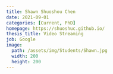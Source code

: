 ```yaml
---
title: Shawn Shuoshou Chen
date: 2021-09-01
categories: [Current, PhD]
homepage: https://shuoshuc.github.io/
thesis_title: Video Streaming
job: Google
image:
  path: /assets/img/Students/Shawn.jpg
  width: 200
  height: 200
---
```


